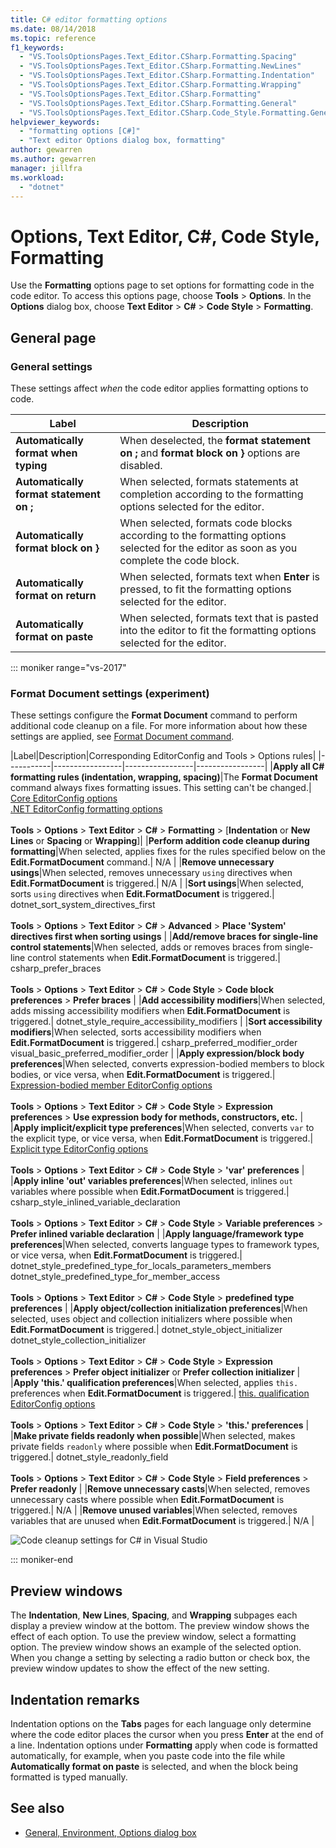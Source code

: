 ```yaml
---
title: C# editor formatting options
ms.date: 08/14/2018
ms.topic: reference
f1_keywords:
  - "VS.ToolsOptionsPages.Text_Editor.CSharp.Formatting.Spacing"
  - "VS.ToolsOptionsPages.Text_Editor.CSharp.Formatting.NewLines"
  - "VS.ToolsOptionsPages.Text_Editor.CSharp.Formatting.Indentation"
  - "VS.ToolsOptionsPages.Text_Editor.CSharp.Formatting.Wrapping"
  - "VS.ToolsOptionsPages.Text_Editor.CSharp.Formatting"
  - "VS.ToolsOptionsPages.Text_Editor.CSharp.Formatting.General"
  - "VS.ToolsOptionsPages.Text_Editor.CSharp.Code_Style.Formatting.General"
helpviewer_keywords:
  - "formatting options [C#]"
  - "Text editor Options dialog box, formatting"
author: gewarren
ms.author: gewarren
manager: jillfra
ms.workload:
  - "dotnet"
---
```

# Options, Text Editor, C#, Code Style, Formatting

Use the **Formatting** options page to set options for formatting code in the code editor. To access this options page, choose **Tools** > **Options**. In the **Options** dialog box, choose **Text Editor** > **C#** > **Code Style** > **Formatting**.

## General page

### General settings

These settings affect *when* the code editor applies formatting options to code.

|Label|Description|
|-----------|-----------------|
|**Automatically format when typing**|When deselected, the **format statement on ;** and **format block  on }** options are disabled.|
|**Automatically format statement on ;**|When selected, formats statements at completion according to the formatting options selected for the editor.|
|**Automatically format block on }**|When selected, formats code blocks according to the formatting options selected for the editor as soon as you complete the code block.|
|**Automatically format on return**|When selected, formats text when **Enter** is pressed, to fit the formatting options selected for the editor.|
|**Automatically format on paste**|When selected, formats text that is pasted into the editor to fit the formatting options selected for the editor.|

::: moniker range="vs-2017"

### Format Document settings (experiment)

These settings configure the **Format Document** command to perform additional code cleanup on a file. For more information about how these settings are applied, see [Format Document command](../code-styles-and-quick-actions.md#apply-code-styles).

|Label|Description|Corresponding EditorConfig and Tools > Options rules|
|-----------|-----------------|-----------------|-----------------|
|**Apply all C# formatting rules (indentation, wrapping, spacing)**|The **Format Document** command always fixes formatting issues. This setting can't be changed.| [Core EditorConfig options](../../ide/create-portable-custom-editor-options.md)<br/>[.NET EditorConfig formatting options](../../ide/editorconfig-code-style-settings-reference.md#formatting-conventions)<br/><br/>**Tools** > **Options** > **Text Editor** > **C#** > **Formatting** > [**Indentation** or **New Lines** or **Spacing** or **Wrapping**]|
|**Perform addition code cleanup during formatting**|When selected, applies fixes for the rules specified below on the **Edit.FormatDocument** command.| N/A |
|**Remove unnecessary usings**|When selected, removes unnecessary `using` directives when **Edit.FormatDocument** is triggered.| N/A |
|**Sort usings**|When selected, sorts `using` directives when **Edit.FormatDocument** is triggered.| dotnet_sort_system_directives_first<br/><br/>**Tools** > **Options** > **Text Editor** > **C#** > **Advanced** > **Place 'System' directives first when sorting usings** |
|**Add/remove braces for single-line control statements**|When selected, adds or removes braces from single-line control statements when **Edit.FormatDocument** is triggered.| csharp_prefer_braces<br/><br/>**Tools** > **Options** > **Text Editor** > **C#** > **Code Style** > **Code block preferences** > **Prefer braces** |
|**Add accessibility modifiers**|When selected, adds missing accessibility modifiers when **Edit.FormatDocument** is triggered.| dotnet_style_require_accessibility_modifiers |
|**Sort accessibility modifiers**|When selected, sorts accessibility modifiers when **Edit.FormatDocument** is triggered.| csharp_preferred_modifier_order<br/>visual_basic_preferred_modifier_order |
|**Apply expression/block body preferences**|When selected, converts expression-bodied members to block bodies, or vice versa, when **Edit.FormatDocument** is triggered.| [Expression-bodied member EditorConfig options](../../ide/editorconfig-code-style-settings-reference.md#expression_bodied_members)<br/><br/>**Tools** > **Options** > **Text Editor** > **C#** > **Code Style** > **Expression preferences** > **Use expression body for methods, constructors, etc.** |
|**Apply implicit/explicit type preferences**|When selected, converts `var` to the explicit type, or vice versa, when **Edit.FormatDocument** is triggered.| [Explicit type EditorConfig options](../../ide/editorconfig-code-style-settings-reference.md#implicit-and-explicit-types)<br/><br/>**Tools** > **Options** > **Text Editor** > **C#** > **Code Style** > **'var' preferences** |
|**Apply inline 'out' variables preferences**|When selected, inlines `out` variables where possible when **Edit.FormatDocument** is triggered.| csharp_style_inlined_variable_declaration<br/><br/>**Tools** > **Options** > **Text Editor** > **C#** > **Code Style** > **Variable preferences** > **Prefer inlined variable declaration** |
|**Apply language/framework type preferences**|When selected, converts language types to framework types, or vice versa, when **Edit.FormatDocument** is triggered.| dotnet_style_predefined_type_for_locals_parameters_members<br/>dotnet_style_predefined_type_for_member_access<br/><br/>**Tools** > **Options** > **Text Editor** > **C#** > **Code Style** > **predefined type preferences** |
|**Apply object/collection initialization preferences**|When selected, uses object and collection initializers where possible when **Edit.FormatDocument** is triggered.| dotnet_style_object_initializer<br/>dotnet_style_collection_initializer<br/><br/>**Tools** > **Options** > **Text Editor** > **C#** > **Code Style** > **Expression preferences** > **Prefer object initializer** or **Prefer collection initializer** |
|**Apply 'this.' qualification preferences**|When selected, applies `this.` preferences when **Edit.FormatDocument** is triggered.| [this. qualification EditorConfig options](../../ide/editorconfig-code-style-settings-reference.md#this_and_me)<br/><br/>**Tools** > **Options** > **Text Editor** > **C#** > **Code Style** > **'this.' preferences** |
|**Make private fields readonly when possible**|When selected, makes private fields `readonly` where possible when **Edit.FormatDocument** is triggered.| dotnet_style_readonly_field<br/><br/>**Tools** > **Options** > **Text Editor** > **C#** > **Code Style** > **Field preferences** > **Prefer readonly** |
|**Remove unnecessary casts**|When selected, removes unnecessary casts where possible when **Edit.FormatDocument** is triggered.| N/A |
|**Remove unused variables**|When selected, removes variables that are unused when **Edit.FormatDocument** is triggered.| N/A |

![Code cleanup settings for C# in Visual Studio](media/format-document-settings.png)

::: moniker-end

## Preview windows

The **Indentation**, **New Lines**, **Spacing**, and **Wrapping** subpages each display a preview window at the bottom. The preview window shows the effect of each option. To use the preview window, select a formatting option. The preview window shows an example of the selected option. When you change a setting by selecting a radio button or check box, the preview window updates to show the effect of the new setting.

## Indentation remarks

Indentation options on the **Tabs** pages for each language only determine where the code editor places the cursor when you press **Enter** at the end of a line. Indentation options under **Formatting** apply when code is formatted automatically, for example, when you paste code into the file while **Automatically format on paste** is selected, and when the block being formatted is typed manually.

## See also

- [General, Environment, Options dialog box](../../ide/reference/general-environment-options-dialog-box.md)
